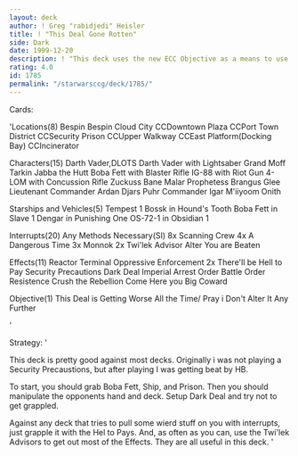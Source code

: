 ```yaml
---
layout: deck
author: ! Greg "rabidjedi" Heisler
title: ! "This Deal Gone Rotten"
side: Dark
date: 1999-12-20
description: ! "This deck uses the new ECC Objective as a means to use manipulation against your opponent.  While distracting them, crush them with Dark Deal"
rating: 4.0
id: 1785
permalink: "/starwarsccg/deck/1785/"
---
```

Cards: 

'Locations(8)
Bespin
Bespin Cloud City
CCDowntown Plaza
CCPort Town District
CCSecurity Prison
CCUpper Walkway
CCEast Platform(Docking Bay)
CCIncinerator

Characters(15)
Darth Vader,DLOTS
Darth Vader with Lightsaber
Grand Moff Tarkin
Jabba the Hutt
Boba Fett with Blaster Rifle
IG-88 with Riot Gun
4-LOM with Concussion Rifle
Zuckuss
Bane Malar
Prophetess
Brangus Glee
Lieutenant Commander Ardan
Djars Puhr
Commander Igar
M'iiyoom Onith

Starships and Vehicles(5)
Tempest 1
Bossk in Hound's Tooth
Boba Fett in Slave 1
Dengar in Punishing One
OS-72-1 in Obsidian 1

Interrupts(20)
Any Methods Necessary(SI)
8x Scanning Crew
4x A Dangerous Time
3x Monnok
2x Twi'lek Advisor
Alter
You are Beaten

Effects(11)
Reactor Terminal
Oppressive Enforcement
2x There'll be Hell to Pay
Security Precautions
Dark Deal
Imperial Arrest Order
Battle Order
Resistence
Crush the Rebellion
Come Here you Big Coward

Objective(1)
This Deal is Getting Worse All the Time/
Pray i Don't Alter It Any Further





'

Strategy: '

This deck is pretty good against most decks.  Originally i was not playing a Security Precaustions, but after playing I was getting beat by HB.

To start, you should grab Boba Fett, Ship, and Prison.	Then you should manipulate the opponents hand and deck.  Setup Dark Deal and try not to get grappled.

Against any deck that tries to pull some wierd stuff on you with interrupts, just grapple it with the Hel to Pays.  And, as often as you can, use the Twi'lek Advisors to get out most of the Effects.  They are all useful in this deck. '
